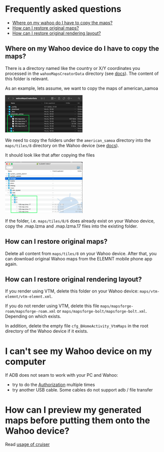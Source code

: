 # Frequently asked questions<!-- omit in toc -->

- [Where on my wahoo do I have to copy the maps?](#where-on-my-wahoo-do-i-have-to-copy-the-maps)
- [How can I restore original maps?](#how-can-i-restore-original-maps)
- [How can I restore original rendering layout?](#how-can-i-restore-original-rendering-layout)


## Where on my Wahoo device do I have to copy the maps?
There is a directory named like the country or X/Y coordinates you processed in the `wahooMapsCreatorData` directory (see [docs](https://github.com/treee111/wahooMapsCreator/blob/develop/docs/COPY_TO_WAHOO.md#location-of-the-generated-maps)).
The content of this folder is relevant.

As an example, lets assume, we want to copy the maps of american_samoa

<img src="./maps-american_samoa-generated.png" alt="generated maps after generation" width=50%>

We need to copy the folders under the `american_samoa` directory into the `maps/tiles/8` directory on the Wahoo device (see [docs](https://github.com/treee111/wahooMapsCreator/blob/develop/docs/COPY_TO_WAHOO.md#copy-map-files)).

It should look like that after copying the files

<img src="./maps-american_samoa-wahoo.png" alt="generated maps on wahoo device" width=50%>

If the folder, i.e. `maps/tiles/8/6` does already exist on your Wahoo device, copy the .map.lzma and .map.lzma.17 files into the existing folder.

## How can I restore original maps?
Delete all content from `maps/tiles/8` on your Wahoo device. After that, you can download original Wahoo maps from the ELEMNT mobile phone app again. 

## How can I restore original rendering layout?
If you render using VTM, delete this folder on your Wahoo device:  `maps/vtm-elemnt/vtm-elemnt.xml`.

If you do not render using VTM, delete this file `maps/mapsforge-roam/mapsforge-roam.xml` or `maps/mapsforge-bolt/mapsforge-bolt.xml`. Depending on which exists.

In addition, delete the empty file `cfg_BHomeActivity_VtmMaps` in the root directory of the Wahoo device if it exists.

# I can't see my Wahoo device on my computer
If ADB does not seam to work with your PC and Wahoo:
- try to do the [Authorization](COPY_TO_WAHOO.md#authorize-wahoo-device) multiple times
- try another USB cable. Some cables do not support adb / file transfer

# How can I preview my generated maps before putting them onto the Wahoo device?
Read [usage of cruiser](USAGE_CRUISER.md#usage-of-cruiser)
